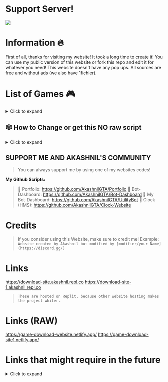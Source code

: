 # Support Server!
<a href="https://discord.gg/jGEPhDtqaY"><img src="https://discord.com/api/guilds/1103294223509356627/widget.png?style=banner2"></a>
# Information 🔥
First of all, thanks for visiting my website! It took a long time to create it! You can use my public version of this website or fork this repo and edit it for whatever you need! This website doesn't have any pop ups. All sources are free and without ads (we also have 1fichier).
# List of Games 🎮

<details>
  <summary>Click to expand</summary>

* GTA 5
* GTA San Andreas
* Red Dead Redemption II
* Roblox (for faster download)
* Minecraft
* Cyberpunk 2077
* GTA Vice City
* GTA III
* GTA Trilogy
* Alien Shooter
* Alien Shooter 2: The Legend
* Alien Shooter 2
* Age Of Empires II
* Battlefield 2: Bad Company
* Call Of Duty: Black Ops 1
* Crysis 1 
* Fallout New Vegas (Part 1 & Part 2)
* Half-Life 2
* Hitman Contracts 3
* Mafia II
* Mirror Edge
* Red Alert 3
* Sniper Elite 3
* Far Cry 4
* Freedom Fighters
* Hitman Absolution 
* The Forest
* Tomb Raider 2013

</details>

## 🕸️ How to Change or get this NO raw script

<details>
  <summary>Click to expand</summary>

> 1. Go to [Replit](replit.com) and sign up/login there.
> 2. Fork my [Repl 1 & 2 which is the latest 2 repls in my profile.](replit.com/@Akashnil)
> 3. Change whatever you want in index.html.
> 4. Your website is ready to go (Note: You have to credit me before finishing your script.)

</details>

## SUPPORT ME AND AKASHNIL'S COMMUNITY

> You can always support me by using one of my websites codes!

**__My Github Scripts:__**
> 
> 🔗 Portfolio: https://github.com/AkashnilGTA/Portfolio
> 🔗 Bot-Dashboard: https://github.com/AkashnilGTA/Bot-Dashboard
> 🔗 My Bot-Dashboard: https://github.com/AkashnilGTA/UtilityBot
> 🔗 Clock (HMS): https://github.com/AkashnilGTA/Clock-Website

# Credits

> If you consider using this Website, make sure to credit me!
> Example: `Website created by Akashnil but modified by [modifier/your Name](https://discord.gg/)`

# Links

https://download-site.akashnil.repl.co
https://download-site-1.akashnil.repl.co

> `These are hosted on Replit, because other website hosting makes the project whiter.`

# Links (RAW)

https://game-download-website.netlify.app/
https://game-download-site1.netlify.app/

# Links that might require in the future

<details>
  <summary>Click to expand</summary>
 :Approved: 

   World Clock (Open Script on Github): https://clockhms.netlify.app/
   My Portfolio (Open Script on Github): https://portfolio-akashnil.netlify.app/
   My Bot's Website (Open Script on Github): https://utilitybot.netlify.app/
   V2: My Bot's Website (Open Script on Github): https://botdash.netlify.app/ 
   Discord Server: https://discord.gg/h5xdQva9hK
   Old Server: https://discord.gg/hqD3XtGWWV

🔗  Useful Links:
  Emojis:  https://getemoji.com/
  Emojis2:  https://emojipedia.org/
  Symbols:  https://coolsymbols.com/
  Cool Avatar Maker:  https://discord-avatar-maker.app/
  Cool Translator: https://deepl.com/
  Discord Active Developer:  https://discord.com/developers/active-developer
  Make Cool Designs:  https://canvas.com/
  Make Time Stamps:  https://hammertime.cyou/

If you need an easy TimeStamp Maker, then use [this](https://discordtimestamp.com/).

